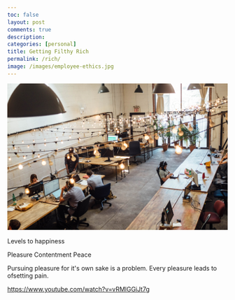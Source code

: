 ```yaml
---
toc: false
layout: post
comments: true
description:
categories: [personal]
title: Getting Filthy Rich
permalink: /rich/
image: /images/employee-ethics.jpg
---
```

![](/images/employee-ethics.jpg)

Levels to happiness

Pleasure
Contentment
Peace

Pursuing pleasure for it's own sake is a problem. Every pleasure leads to ofsetting pain.


https://www.youtube.com/watch?v=vRMlGGiJt7g